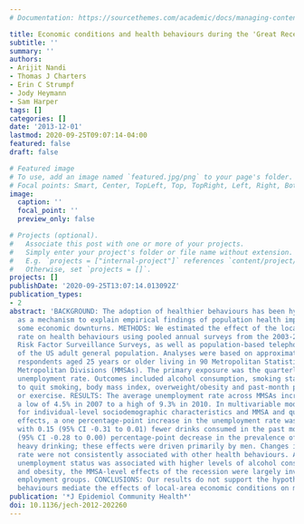 ```yaml
---
# Documentation: https://sourcethemes.com/academic/docs/managing-content/

title: Economic conditions and health behaviours during the 'Great Recession'
subtitle: ''
summary: ''
authors:
- Arijit Nandi
- Thomas J Charters
- Erin C Strumpf
- Jody Heymann
- Sam Harper
tags: []
categories: []
date: '2013-12-01'
lastmod: 2020-09-25T09:07:14-04:00
featured: false
draft: false

# Featured image
# To use, add an image named `featured.jpg/png` to your page's folder.
# Focal points: Smart, Center, TopLeft, Top, TopRight, Left, Right, BottomLeft, Bottom, BottomRight.
image:
  caption: ''
  focal_point: ''
  preview_only: false

# Projects (optional).
#   Associate this post with one or more of your projects.
#   Simply enter your project's folder or file name without extension.
#   E.g. `projects = ["internal-project"]` references `content/project/deep-learning/index.md`.
#   Otherwise, set `projects = []`.
projects: []
publishDate: '2020-09-25T13:07:14.013092Z'
publication_types:
- 2
abstract: 'BACKGROUND: The adoption of healthier behaviours has been hypothesised
  as a mechanism to explain empirical findings of population health improvements during
  some economic downturns. METHODS: We estimated the effect of the local unemployment
  rate on health behaviours using pooled annual surveys from the 2003-2010 Behavioral
  Risk Factor Surveillance Surveys, as well as population-based telephone surveys
  of the US adult general population. Analyses were based on approximately 1 million
  respondents aged 25 years or older living in 90 Metropolitan Statistical Areas and
  Metropolitan Divisions (MMSAs). The primary exposure was the quarterly MMSA-specific
  unemployment rate. Outcomes included alcohol consumption, smoking status, attempts
  to quit smoking, body mass index, overweight/obesity and past-month physical activity
  or exercise. RESULTS: The average unemployment rate across MMSAs increased from
  a low of 4.5% in 2007 to a high of 9.3% in 2010. In multivariable models accounting
  for individual-level sociodemographic characteristics and MMSA and quarter fixed
  effects, a one percentage-point increase in the unemployment rate was associated
  with 0.15 (95% CI -0.31 to 0.01) fewer drinks consumed in the past month and a 0.14
  (95% CI -0.28 to 0.00) percentage-point decrease in the prevalence of past-month
  heavy drinking; these effects were driven primarily by men. Changes in the unemployment
  rate were not consistently associated with other health behaviours. Although individual-level
  unemployment status was associated with higher levels of alcohol consumption, smoking
  and obesity, the MMSA-level effects of the recession were largely invariant across
  employment groups. CONCLUSIONS: Our results do not support the hypothesis that health
  behaviours mediate the effects of local-area economic conditions on mortality.'
publication: '*J Epidemiol Community Health*'
doi: 10.1136/jech-2012-202260
---
```

